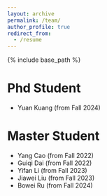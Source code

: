 ```yaml
---
layout: archive
permalink: /team/
author_profile: true
redirect_from:
  - /resume
---
```


{% include base_path %}


Phd Student
======
* Yuan Kuang (from Fall 2024)

Master Student
======
* Yang Cao (from Fall 2022)
* Guiqi Dai (from Fall 2022) 
* Yifan Li (from Fall 2023) 
* Jiawei Liu (from Fall 2023)
* Bowei Ru (from Fall 2024)
